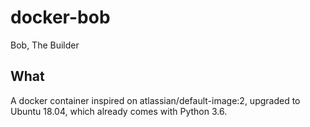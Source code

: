 # docker-bob

Bob, The Builder

## What

A docker container inspired on atlassian/default-image:2, upgraded to Ubuntu 18.04, which already comes with Python 3.6.
